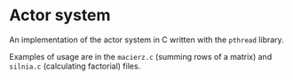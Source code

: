 # Actor system
An implementation of the actor system in C written with the `pthread` library.

Examples of usage are in the `macierz.c` (summing rows of a matrix) and `silnia.c` (calculating factorial) files.
